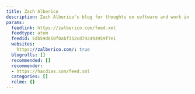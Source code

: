 ```yaml
---
title: Zach Alberico
description: Zach Alberico's blog for thoughts on software and work in the Bay Area
params:
  feedlink: https://zalberico.com/feed.xml
  feedtype: atom
  feedid: 5db59d850f0abf352cd792493959f7e1
  websites:
    https://zalberico.com/: true
  blogrolls: []
  recommended: []
  recommender:
  - https://hacdias.com/feed.xml
  categories: []
  relme: {}
---
```


